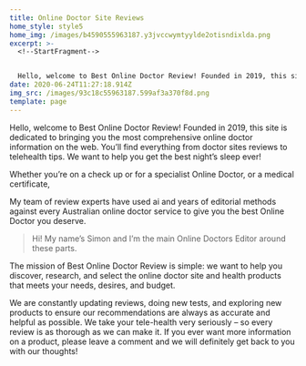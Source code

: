 ```yaml
---
title: Online Doctor Site Reviews
home_style: style5
home_img: /images/b4590555963187.y3jvccwymtyylde2otisndixlda.png
excerpt: >-
  <!--StartFragment-->


  Hello, welcome to Best Online Doctor Review! Founded in 2019, this site is dedicated to bringing you the most comprehensive online doctor information on the web. You’ll find everything from doctor sites reviews to telehealth tips. We want to help you get the best night’s sleep ever!
date: 2020-06-24T11:27:18.914Z
img_src: /images/93c18c55963187.599af3a370f8d.png
template: page
---
```

Hello, welcome to Best Online Doctor Review! Founded in 2019, this site is dedicated to bringing you the most comprehensive online doctor information on the web. You’ll find everything from doctor sites reviews to telehealth tips. We want to help you get the best night’s sleep ever!

Whether you’re on a check up or for a specialist Online Doctor, or a medical certificate,

My team of review experts have used ai and years of editorial methods against every Australian online doctor service to give you the best Online Doctor you deserve.

> Hi! My name’s Simon and I’m the main Online Doctors Editor around these parts.

The mission of Best Online Doctor Review is simple: we want to help you discover, research, and select the online doctor site and health products that meets your needs, desires, and budget.

We are constantly updating reviews, doing new tests, and exploring new products to ensure our recommendations are always as accurate and helpful as possible. We take your tele-health very seriously – so every review is as thorough as we can make it. If you ever want more information on a product, please leave a comment and we will definitely get back to you with our thoughts!

<!--EndFragment-->